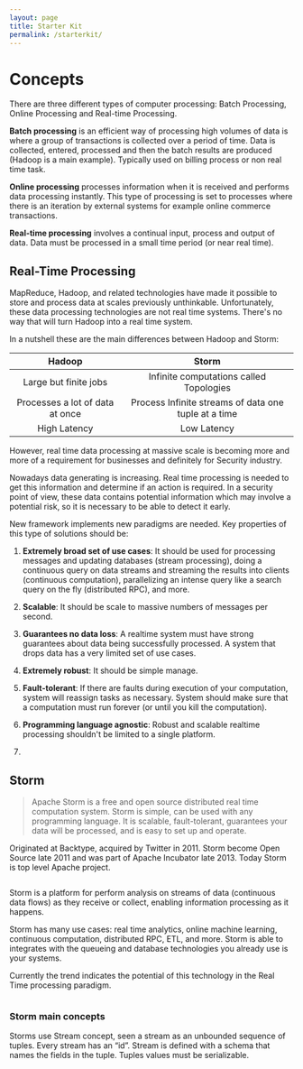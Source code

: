 ```yaml
---
layout: page
title: Starter Kit
permalink: /starterkit/
---
```


# Concepts

There are three different types of computer processing: Batch Processing, Online Processing and Real-time Processing.

**Batch processing** is an efficient way of processing high volumes of data is where a group of transactions is collected over a period of time. Data is collected, entered, processed and then the batch results are produced (Hadoop is a main example). Typically used on billing process or non real time task.

**Online processing** processes information when it is received and performs data processing instantly. This type of processing is set to processes where there is an iteration by external systems for example online commerce transactions.

**Real-time processing** involves a continual input, process and output of data. Data must be processed in a small time period (or near real time). 

## Real-Time Processing

MapReduce, Hadoop, and related technologies have made it possible to store and process data at scales previously unthinkable. Unfortunately, these data processing technologies are not real time systems. There's no way that will turn Hadoop into a real time system.

In a nutshell these are the main differences between Hadoop and Storm:

| **Hadoop**                | **Storm**         |
| :---------------------: |:-------------:| 
| Large but finite jobs | Infinite computations called Topologies |
| Processes a lot of data at once | Process Infinite streams of data one tuple at a time  |
| High Latency          | Low Latency |

However, real time data processing at massive scale is becoming more and more of a requirement for businesses and definitely for Security industry.

Nowadays data generating is increasing. Real time processing is needed to get this information and determine if an action is required. In a security point of view, these data contains potential information which may involve a potential risk, so it is necessary to be able to detect it early.

New framework implements new paradigms are needed. Key properties of this type of solutions should be:

1. **Extremely broad set of use cases**: It should be used for processing messages and updating databases (stream processing), doing a continuous query on data streams and streaming the results into clients (continuous computation), parallelizing an intense query like a search query on the fly (distributed RPC), and more.

2. **Scalable**: It should be scale to massive numbers of messages per second.

3. **Guarantees no data loss**: A realtime system must have strong guarantees about data being successfully processed. A system that drops data has a very limited set of use cases.
 
4. **Extremely robust**: It should be simple manage.

5. **Fault-tolerant**: If there are faults during execution of your computation, system will reassign tasks as necessary. System should make sure that a computation must run forever (or until you kill the computation).

6. **Programming language agnostic**: Robust and scalable realtime processing shouldn't be limited to a single platform. 
7. 
## Storm

> Apache Storm is a free and open source distributed real time computation system. Storm is simple, can be used with any programming language. It is scalable, fault-tolerant, guarantees your data will be processed, and is easy to set up and operate.

Originated at Backtype, acquired by Twitter in 2011. Storm become Open Source late 2011 and was part of Apache Incubator late 2013. Today Storm is top level Apache project.

<image>

Storm is a platform for perform analysis on streams of data (continuous data flows) as they receive or collect, enabling information processing as it happens.

Storm has many use cases: real time analytics, online machine learning, continuous computation, distributed RPC, ETL, and more. Storm is able to integrates with the queueing and database technologies you already use is your systems.

Currently the trend indicates the potential of this technology in the Real Time processing paradigm.

<image>

### Storm main concepts

Storms use Stream concept, seen a stream as an unbounded sequence of tuples. Every stream has an “id”. Stream is defined with a schema that names the fields in the tuple. Tuples values must be serializable.
